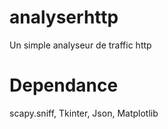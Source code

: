 # analyserhttp

Un simple analyseur de traffic http

# Dependance

scapy.sniff, Tkinter, Json, Matplotlib